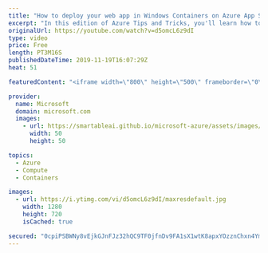 ```yaml
---
title: "How to deploy your web app in Windows Containers on Azure App Service | Azure Tips and Tricks"
excerpt: "In this edition of Azure Tips and Tricks, you'll learn how to deploy your web app in Windows Containers on Azure App Service. Windows Containers that run in an App Service web app provide you with the benefits of Azure like scaling and deployment slots, while still giving you a lot of control over your"
originalUrl: https://youtube.com/watch?v=d5omcL6z9dI
type: video
price: Free
length: PT3M16S
publishedDateTime: 2019-11-19T16:07:29Z
heat: 51

featuredContent: "<iframe width=\"800\" height=\"500\" frameborder=\"0\" src=\"https://www.youtube.com/embed/d5omcL6z9dI\" allow=\"accelerometer; autoplay; encrypted-media; gyroscope; picture-in-picture\" allowfullscreen></iframe>"

provider:
  name: Microsoft
  domain: microsoft.com
  images:
    - url: https://smartableai.github.io/microsoft-azure/assets/images/organizations/microsoft.com-50x50.jpg
      width: 50
      height: 50

topics:
  - Azure
  - Compute
  - Containers

images:
  - url: https://i.ytimg.com/vi/d5omcL6z9dI/maxresdefault.jpg
    width: 1280
    height: 720
    isCached: true

secured: "0cpiPSBWNy8vEjkGJnFJz32hQC9TF0jfnDv9FA1sX1wtK8apxYOzznChxn4Ym9iWS7A39IfCzWNjRVirSrILWTT+YjCitT6Kmu2y+yWKz4gM20E6/RU0MEPJW1aODqIl4k6woxlF8cqYlRoJxeLGFlP7pA+xuNi5/po09YUqAiylGAh/K16i1ojYWGHkbP+TYZewzYeCcBcAB749SB2mXgtlfX8V7xsO6BMKCmecBENrgy86+dVzLVJKxsFQacstZnxKH6boUjWDPWtHp6AZCoz0Fq+iovYfm43X7koB5Hqy5IHj8fseXr1d0EntnpgRBzkPWhPgIF7Dz1yOk5vEzk5OmoSli3NfRzL3iuDgycLBTG3JnKKcM/lymPH4OvLKPzylKYiw/XUrMihKROJU/0gqC0+P9vrUqktzMoYKiwU=;1n/gOxcpqqvjCE2KhkrCWw=="
---
```


